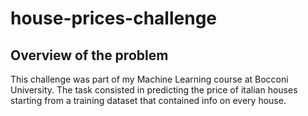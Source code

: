 # house-prices-challenge
## Overview of the problem

This challenge was part of my Machine Learning course at Bocconi University. The task consisted in predicting the price of italian houses
starting from a training dataset that contained info on every house.

